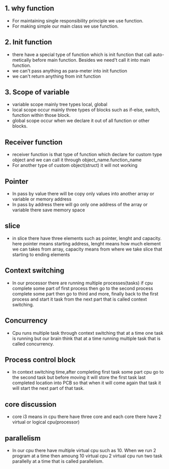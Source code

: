 ## 1. why function

- For maintaining single responsibility principle we use function.
- For making simple our main class we use function.

## 2. Init function

- there have a special type of function which is init function that call auto-metically before main function. Besides we need't call it into main function.
- we can't pass anything as para-meter into init function
- we can't return anything from init function

## 3. Scope of variable

- variable scope mainly tree types local, global
- local scope occur mainly three types of blocks such as if-else, switch, function within those block.
- global scope occur when we declare it out of all function or other blocks.

## Receiver function
- receiver function is that type of function which declare for custom type object and we can call it through object_name.function_name
- For another type of custom object(struct) it will not working

## Pointer
- In pass by value there will be copy only values into another array or variable or memory address 
- In pass by address there will go only one address of the array or variable there save memory space

## slice 
- in slice there have three elements such as pointer, lenght and capacity. here pointer means starting address, lenght means how much element we can takes from array, capacity means from where we take slice that starting to ending elements

## Context switching
- In our processor there are running multiple processes(tasks) if cpu complete some part of first process then go to the second process complete some part then go to third and more, finally back to the first process and start it task from the next part that is called context switching.

## Concurrency
- Cpu runs multiple task through context switching that at a time one task is running but our brain think that at a time running multiple task that is called concurrency.

## Process control block
- In context switching time,after completing first task some part cpu go to the second task but before moving it will store the first task last completed location into PCB so that when it will come again that task it will start the next part of that task.

## core discussion
- core i3 means in cpu there have three core and each core there have 2 virtual or logical cpu(processor)

## parallelism
- In our cpu there have multiple virtual cpu such as 10. When we run 2 program at a time then amoung 10 virtual cpu 2 virtual cpu run two task parallelly at a time that is called parallelism.